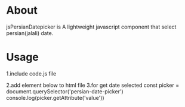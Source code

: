 # About

jsPersianDatepicker is A lightweight javascript component that select persian(jalali) date.

# Usage
1.include code.js file 
<script type="text/javascript" src="code.js"></script>
2.add element below to html file
 <persian-date-picker></persian-date-picker>
3.for get date selected
    const picker  = document.querySelector('persian-date-picker')
    console.log(picker.getAttribute('value'))
